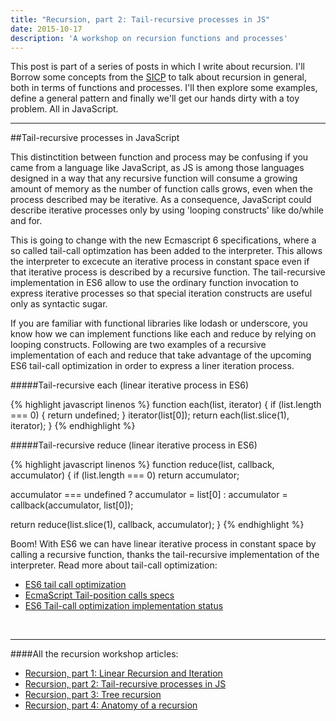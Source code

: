 ```yaml
---
title: "Recursion, part 2: Tail-recursive processes in JS"
date: 2015-10-17
description: 'A workshop on recursion functions and processes'
---
```



This post is part of a series of posts in which I write about recursion. I'll Borrow some concepts from the [SICP](https://mitpress.mit.edu/sicp/) to talk about recursion in general, both in terms of functions and processes. I'll then explore some examples, define a general pattern and finally we'll get our hands dirty with a toy problem. All in JavaScript.

* * *

##Tail-recursive processes in JavaScript

This distinctition between function and process may be confusing if you came from a language like JavaScript, as JS is among those languages designed in a way that any recursive function will consume a growing amount of memory as the number of function calls grows, even when the process described may be iterative. As a consequence, JavaScript could describe iterative processes only by using 'looping constructs' like do/while and for.

This is going to change with the new Ecmascript 6 specifications, where a so called tail-call optimzation has been added to the interpreter. This allows the interpreter to excecute an iterative process in constant space even if that iterative process is described by a recursive function. The tail-recursive implementation in ES6 allow to use the ordinary function invocation to express iterative processes so that special iteration constructs are useful only as syntactic sugar.

If you are familiar with functional libraries like lodash or underscore, you know how we can implement functions like each and reduce by relying on looping constructs.
Following are two examples of a recursive implementation of each and reduce that take advantage of the upcoming ES6 tail-call optimization in order to express a liner iteration process.

#####Tail-recursive each (linear iterative process in ES6)

{% highlight javascript linenos %}
function each(list, iterator) {
  if (list.length === 0) {
    return undefined;
  }
  iterator(list[0]);
  return each(list.slice(1), iterator);
}
{% endhighlight %}

#####Tail-recursive reduce (linear iterative process in ES6)

{% highlight javascript linenos %}
function reduce(list, callback, accumulator) {
  if (list.length === 0) return accumulator;

  accumulator === undefined ?
    accumulator = list[0] :
    accumulator = callback(accumulator, list[0]);

  return reduce(list.slice(1), callback, accumulator);
}
{% endhighlight %}

Boom! With ES6 we can have linear iterative process in constant space
by calling a recursive function, thanks the tail-recursive implementation of the interpreter. Read more about tail-call optimization:

- [ES6 tail call optimization](http://benignbemine.github.io/2015/07/19/es6-tail-calls/)
- [EcmaScript Tail-position calls specs](http://www.ecma-international.org/ecma-262/6.0/#sec-tail-position-calls)
- [ES6 Tail-call optimization implementation status](https://kangax.github.io/compat-table/es6/#test-proper_tail_calls_(tail_call_optimisation))
<br>


* * *

####All the recursion workshop articles:

- [Recursion, part 1: Linear Recursion and Iteration](http://nick.balestra.ch/2015/recursion-workshop)
- [Recursion, part 2: Tail-recursive processes in JS](http://nick.balestra.ch/2015/recursion-workshop-part2/)
- [Recursion, part 3: Tree recursion](http://nick.balestra.ch/2015/recursion-workshop-part3/)
- [Recursion, part 4: Anatomy of a recursion](http://nick.balestra.ch/2015/recursion-workshop-part4/)
